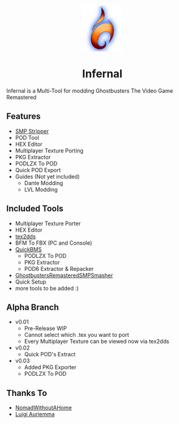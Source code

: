 <p align="center">
    <a href="https://github.com/sakis720/Infernal/blob/main/Icons">
        <img height="120px" src="https://github.com/sakis720/Infernal/blob/main-alpha/Icons/Icons/logo_in_blue.png" />
    </a>
</p>

<h1 align="center">Infernal</h1>

Infernal is a Multi-Tool for modding Ghostbusters The Video Game Remastered

## Features
* [SMP Stripper]( https://github.com/NomadWithoutAHome/GhostbustersRemasteredSMPSmasher)
* POD Tool
* HEX Editor
* Multiplayer Texture Porting
* PKG Extractor
* PODLZX To POD
* Quick POD Export
* Guides (Not yet included)
  * Dante Modding  
  * LVL Modding

## Included Tools
* Multiplayer Texture Porter
* HEX Editor
* [tex2dds]( https://gist.github.com/barncastle/8429b6d3130fca582d1564cdbe47fb8e)
* BFM To FBX (PC and Console)
* [QuickBMS]( https://aluigi.altervista.org/quickbms.htm)
    * PODLZX To POD
    * PKG Extractor
    * POD6 Extractor & Repacker
* [GhostbustersRemasteredSMPSmasher]( https://github.com/NomadWithoutAHome/GhostbustersRemasteredSMPSmasher)
* Quick Setup
* more tools to be added :)
 
## Alpha Branch
* v0.01
    * Pre-Release WIP
    * Cannot select which .tex you want to port
    * Every Multiplayer Texture can be viewed now via tex2dds
* v0.02
    * Quick POD's Extract
* v0.03
    * Added PKG Exporter
    * PODLZX To POD 

## Thanks To
* [NomadWithoutAHome]( https://github.com/NomadWithoutAHome)
* [Luigi Auriemma]( https://aluigi.altervista.org/quickbms.htm)
